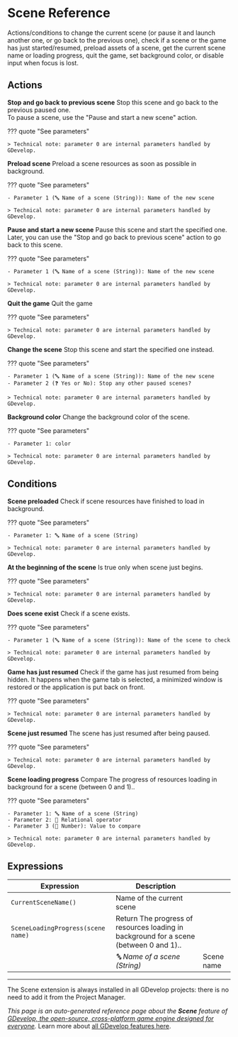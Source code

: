 # Scene Reference

Actions/conditions to change the current scene (or pause it and launch another one, or go back to the previous one), check if a scene or the game has just started/resumed, preload assets of a scene, get the current scene name or loading progress, quit the game, set background color, or disable input when focus is lost. 

## Actions

**Stop and go back to previous scene**
Stop this scene and go back to the previous paused one.  
To pause a scene, use the "Pause and start a new scene" action.

??? quote "See parameters"



    > Technical note: parameter 0 are internal parameters handled by GDevelop.

**Preload scene**
Preload a scene resources as soon as possible in background.

??? quote "See parameters"

    - Parameter 1 (🔤 Name of a scene (String)): Name of the new scene

    > Technical note: parameter 0 are internal parameters handled by GDevelop.

**Pause and start a new scene**
Pause this scene and start the specified one.  
Later, you can use the "Stop and go back to previous scene" action to go back to this scene.

??? quote "See parameters"

    - Parameter 1 (🔤 Name of a scene (String)): Name of the new scene

    > Technical note: parameter 0 are internal parameters handled by GDevelop.

**Quit the game**
Quit the game

??? quote "See parameters"



    > Technical note: parameter 0 are internal parameters handled by GDevelop.

**Change the scene**
Stop this scene and start the specified one instead.

??? quote "See parameters"

    - Parameter 1 (🔤 Name of a scene (String)): Name of the new scene
    - Parameter 2 (❓ Yes or No): Stop any other paused scenes?

    > Technical note: parameter 0 are internal parameters handled by GDevelop.

**Background color**
Change the background color of the scene.

??? quote "See parameters"

    - Parameter 1: color

    > Technical note: parameter 0 are internal parameters handled by GDevelop.

## Conditions

**Scene preloaded**
Check if scene resources have finished to load in background.

??? quote "See parameters"

    - Parameter 1: 🔤 Name of a scene (String)

    > Technical note: parameter 0 are internal parameters handled by GDevelop.

**At the beginning of the scene**
Is true only when scene just begins.

??? quote "See parameters"



    > Technical note: parameter 0 are internal parameters handled by GDevelop.

**Does scene exist**
Check if a scene exists.

??? quote "See parameters"

    - Parameter 1 (🔤 Name of a scene (String)): Name of the scene to check

    > Technical note: parameter 0 are internal parameters handled by GDevelop.

**Game has just resumed**
Check if the game has just resumed from being hidden. It happens when the game tab is selected, a minimized window is restored or the application is put back on front.

??? quote "See parameters"



    > Technical note: parameter 0 are internal parameters handled by GDevelop.

**Scene just resumed**
The scene has just resumed after being paused.

??? quote "See parameters"



    > Technical note: parameter 0 are internal parameters handled by GDevelop.

**Scene loading progress**
Compare The progress of resources loading in background for a scene (between 0 and 1)..

??? quote "See parameters"

    - Parameter 1: 🔤 Name of a scene (String)
    - Parameter 2: 🟰 Relational operator
    - Parameter 3 (🔢 Number): Value to compare

    > Technical note: parameter 0 are internal parameters handled by GDevelop.

## Expressions

| Expression | Description |  |
|-----|-----|-----|
| `CurrentSceneName()` | Name of the current scene ||
| `SceneLoadingProgress(scene name)` | Return The progress of resources loading in background for a scene (between 0 and 1).. ||
| | _🔤 Name of a scene (String)_ | Scene name |



---

The Scene extension is always installed in all GDevelop projects: there is no need to add it from the Project Manager.

*This page is an auto-generated reference page about the **Scene** feature of [GDevelop, the open-source, cross-platform game engine designed for everyone](https://gdevelop.io/).* Learn more about [all GDevelop features here](/gdevelop5/all-features).